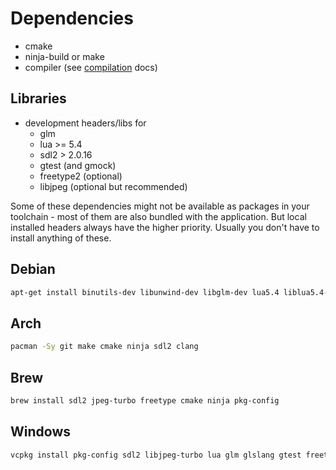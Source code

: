 # Dependencies

* cmake
* ninja-build or make
* compiler (see [compilation](Compilation.md) docs)

## Libraries

* development headers/libs for
  * glm
  * lua >= 5.4
  * sdl2 > 2.0.16
  * gtest (and gmock)
  * freetype2 (optional)
  * libjpeg (optional but recommended)

Some of these dependencies might not be available as packages in your toolchain - most
of them are also bundled with the application. But local installed headers always have
the higher priority. Usually you don't have to install anything of these.

## Debian

```bash
apt-get install binutils-dev libunwind-dev libglm-dev lua5.4 liblua5.4-dev libfreetype-dev libsdl2-dev wayland-protocols pkg-config libjpeg-dev
```

## Arch

```bash
pacman -Sy git make cmake ninja sdl2 clang
```

## Brew

```bash
brew install sdl2 jpeg-turbo freetype cmake ninja pkg-config
```

## Windows

```bash
vcpkg install pkg-config sdl2 libjpeg-turbo lua glm glslang gtest freetype
```
